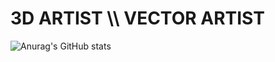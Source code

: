 # 3D  ARTIST  \\\  VECTOR  ARTIST
![Anurag's GitHub stats](https://github-readme-stats.vercel.app/api?username=frgpnd&show_icons=true&theme=dark&hide_border=true.)